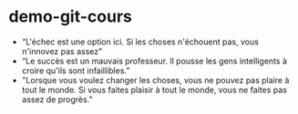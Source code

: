 # demo-git-cours

- “L'échec est une option ici. Si les choses n'échouent pas, vous n'innovez pas assez”
- “Le succès est un mauvais professeur. Il pousse les gens intelligents à croire qu'ils sont infaillibles.”
- "Lorsque vous voulez changer les choses, vous ne pouvez pas plaire à tout le monde. Si vous faites plaisir à tout le monde, vous ne faites pas assez de progrès."
